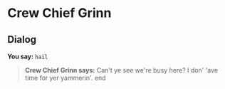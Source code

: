 # Crew Chief Grinn


## Dialog

**You say:** `hail`



>**Crew Chief Grinn says:** Can't ye see we're busy here?  I don' 'ave time for yer yammerin'.
end

